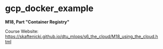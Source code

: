 # gcp_docker_example

**M18, Part "Container Registry"**

Course Website: https://skaftenicki.github.io/dtu_mlops/s6_the_cloud/M18_using_the_cloud.html